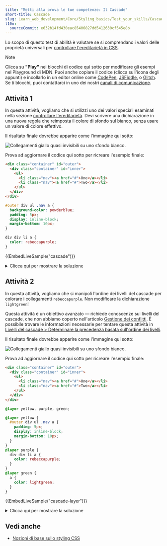 ```yaml
---
title: "Metti alla prova le tue competenze: Il Cascade"
short-title: Cascade
slug: Learn_web_development/Core/Styling_basics/Test_your_skills/Cascade
l10n:
  sourceCommit: e632b14fd430eac85406827dd5412630cf545e8b
---
```


Lo scopo di questo test di abilità è valutare se si comprendano i valori delle proprietà universali per [controllare l'ereditarietà in CSS](/it/docs/Learn_web_development/Core/Styling_basics/Handling_conflicts).

> [!NOTE]
> Clicca su **"Play"** nei blocchi di codice qui sotto per modificare gli esempi nel Playground di MDN.
> Puoi anche copiare il codice (clicca sull'icona degli appunti) e incollarlo in un editor online come [CodePen](https://codepen.io/), [JSFiddle](https://jsfiddle.net/), o [Glitch](https://glitch.com/).
> Se ti blocchi, puoi contattarci in uno dei nostri [canali di comunicazione](/it/docs/MDN/Community/Communication_channels).

## Attività 1

In questa attività, vogliamo che si utilizzi uno dei valori speciali esaminati nella sezione [controllare l'ereditarietà](/it/docs/Learn_web_development/Core/Styling_basics/Handling_conflicts#controlling_inheritance). Devi scrivere una dichiarazione in una nuova regola che reimposta il colore di sfondo sul bianco, senza usare un valore di colore effettivo.

Il risultato finale dovrebbe apparire come l'immagine qui sotto:

![Collegamenti giallo quasi invisibili su uno sfondo bianco.](mdn-cascade.png)

Prova ad aggiornare il codice qui sotto per ricreare l'esempio finale:

```html live-sample___cascade
<div class="container" id="outer">
  <div class="container" id="inner">
    <ul>
      <li class="nav"><a href="#">One</a></li>
      <li class="nav"><a href="#">Two</a></li>
    </ul>
  </div>
</div>
```

```css live-sample___cascade
#outer div ul .nav a {
  background-color: powderblue;
  padding: 5px;
  display: inline-block;
  margin-bottom: 10px;
}

div div li a {
  color: rebeccapurple;
}
```

{{EmbedLiveSample("cascade")}}

<details>
<summary>Clicca qui per mostrare la soluzione</summary>

Una possibile soluzione è la seguente:

```css
#outer #inner a {
  background-color: inherit;
}
```

Ci sono due cose che devi fare in questa attività. Prima, scrivi un selettore per l'elemento `a` che sia più specifico del selettore utilizzato per rendere lo sfondo polvere blu. In questa soluzione, questo è ottenuto usando il selettore `id`, che ha una specificità molto alta.

Poi devi ricordare che ci sono valori di parola chiave speciali per tutte le proprietà. In questo caso, usando `inherit` si imposta il colore di sfondo per essere lo stesso dell'elemento padre.

</details>

## Attività 2

In questa attività, vogliamo che si manipoli l'ordine dei livelli del cascade per colorare i collegamenti `rebeccapurple`. Non modificare la dichiarazione `lightgreen`!

Questa attività è un obiettivo avanzato — richiede conoscenze sui livelli del cascade, che non abbiamo coperto nell'articolo [Gestione dei conflitti](/it/docs/Learn_web_development/Core/Styling_basics/Handling_conflicts). È possibile trovare le informazioni necessarie per tentare questa attività in [Livelli del cascade > Determinare la precedenza basata sull'ordine dei livelli](/it/docs/Learn_web_development/Core/Styling_basics/Cascade_layers#determining_the_precedence_based_on_the_order_of_layers).

Il risultato finale dovrebbe apparire come l'immagine qui sotto:

![Collegamenti giallo quasi invisibili su uno sfondo bianco.](mdn-cascade.png)

Prova ad aggiornare il codice qui sotto per ricreare l'esempio finale:

```html live-sample___cascade-layer
<div class="container" id="outer">
  <div class="container" id="inner">
    <ul>
      <li class="nav"><a href="#">One</a></li>
      <li class="nav"><a href="#">Two</a></li>
    </ul>
  </div>
</div>
```

```css live-sample___cascade-layer
@layer yellow, purple, green;

@layer yellow {
  #outer div ul .nav a {
    padding: 5px;
    display: inline-block;
    margin-bottom: 10px;
  }
}
@layer purple {
  div div li a {
    color: rebeccapurple;
  }
}
@layer green {
  a {
    color: lightgreen;
  }
}
```

{{EmbedLiveSample("cascade-layer")}}

<details>
<summary>Clicca qui per mostrare la soluzione</summary>

Una possibile soluzione è la seguente:

```css
@layer yellow, green, purple;
```

C'è una cosa che devi fare in questa attività: cambiare l'ordine di precedenza in modo che la dichiarazione per il colore desiderato sia nell'ultimo livello dichiarato, come mostra questa soluzione.

Devi ricordare che gli stili normali non stratificati hanno precedenza sugli stili normali stratificati. Ma, se tutti gli stili sono all'interno di livelli — come nel caso di questa attività — gli stili nei livelli dichiarati più tardi hanno precedenza sugli stili dichiarati nei livelli precedenti. Spostare il livello viola alla fine significa che ha precedenza sui livelli verde e giallo.

</details>

## Vedi anche

- [Nozioni di base sullo styling CSS](/it/docs/Learn_web_development/Core/Styling_basics)
